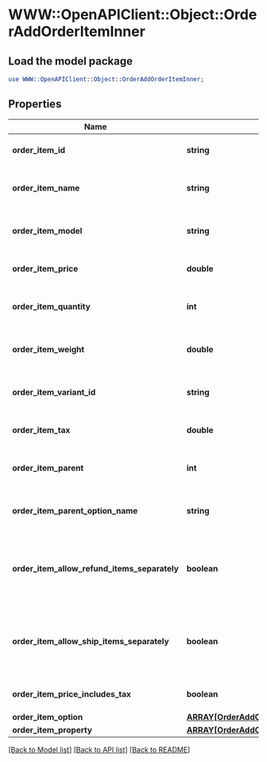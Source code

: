 # WWW::OpenAPIClient::Object::OrderAddOrderItemInner

## Load the model package
```perl
use WWW::OpenAPIClient::Object::OrderAddOrderItemInner;
```

## Properties
Name | Type | Description | Notes
------------ | ------------- | ------------- | -------------
**order_item_id** | **string** | Defines orders specified by order item id | 
**order_item_name** | **string** | Defines orders specified by order item name | 
**order_item_model** | **string** | Defines orders specified by order item model | [optional] 
**order_item_price** | **double** | Defines orders specified by order item price | 
**order_item_quantity** | **int** | Defines orders specified by order item quantity | 
**order_item_weight** | **double** | Defines orders specified by order item weight | [optional] 
**order_item_variant_id** | **string** | Ordered product variant. Where x is order item ID | [optional] 
**order_item_tax** | **double** | Percentage of tax for product order | [optional] [default to 0]
**order_item_parent** | **int** | Index of the parent grouped/bundle product | [optional] 
**order_item_parent_option_name** | **string** | Option name of the parent grouped/bundle product | [optional] 
**order_item_allow_refund_items_separately** | **boolean** | Indicates whether subitems of the grouped/bundle product can be refunded separately | [optional] 
**order_item_allow_ship_items_separately** | **boolean** | Indicates whether subitems of the grouped/bundle product can be shipped separately | [optional] 
**order_item_price_includes_tax** | **boolean** | Defines if item price includes tax | [optional] [default to false]
**order_item_option** | [**ARRAY[OrderAddOrderItemInnerOrderItemOptionInner]**](OrderAddOrderItemInnerOrderItemOptionInner.md) |  | [optional] 
**order_item_property** | [**ARRAY[OrderAddOrderItemInnerOrderItemPropertyInner]**](OrderAddOrderItemInnerOrderItemPropertyInner.md) |  | [optional] 

[[Back to Model list]](../README.md#documentation-for-models) [[Back to API list]](../README.md#documentation-for-api-endpoints) [[Back to README]](../README.md)


